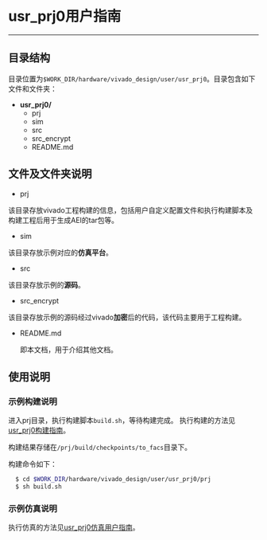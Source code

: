 # usr_prj0用户指南

---

## 目录结构

目录位置为`$WORK_DIR/hardware/vivado_design/user/usr_prj0`。目录包含如下文件和文件夹：

- **usr_prj0/**
  - prj
  - sim
  - src
  - src_encrypt
  - README.md

## 文件及文件夹说明

- prj

该目录存放vivado工程构建的信息，包括用户自定义配置文件和执行构建脚本及构建工程后用于生成AEI的tar包等。

- sim

该目录存放示例对应的**仿真平台**。

- src

该目录存放示例的**源码**。

- src_encrypt  

该目录存放示例的源码经过vivado**加密**后的代码，该代码主要用于工程构建。

- README.md  

  即本文档，用于介绍其他文档。

## 使用说明

### 示例构建说明

进入prj目录，执行构建脚本`build.sh`，等待构建完成。
执行构建的方法见[usr_prj0构建指南](./prj/README.md)。

构建结果存储在`/prj/build/checkpoints/to_facs`目录下。

构建命令如下：

```bash
  $ cd $WORK_DIR/hardware/vivado_design/user/usr_prj0/prj
  $ sh build.sh
```

### 示例仿真说明

执行仿真的方法见[usr_prj0仿真用户指南](./sim/README.md)。
